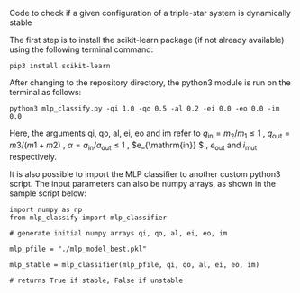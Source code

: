 Code to check if a given configuration of a triple-star system is dynamically stable

The first step is to install the scikit-learn package (if not already available) using the following terminal command:

    pip3 install scikit-learn
    
After changing to the repository directory, the python3 module is run on the terminal as follows:

    python3 mlp_classify.py -qi 1.0 -qo 0.5 -al 0.2 -ei 0.0 -eo 0.0 -im 0.0
    
Here, the arguments qi, qo, al, ei, eo and im refer to  $q_{\mathrm{in}} = m_2 / m_1 \leq 1$ ,  $q_{\mathrm{out}} = m3 / (m1+m2)$ ,  $\alpha = a_{\mathrm{in}} / a_{\mathrm{out}} \leq 1$ ,  $e_{\mathrm{in}} $ ,  $e_{\mathrm{out}}$  and  $i_{\mathrm{mut}}$  respectively.

It is also possible to import the MLP classifier to another custom python3 script. The input parameters can also be numpy arrays, as shown in the sample script below:

    import numpy as np
    from mlp_classify import mlp_classifier

    # generate initial numpy arrays qi, qo, al, ei, eo, im

    mlp_pfile = "./mlp_model_best.pkl"

    mlp_stable = mlp_classifier(mlp_pfile, qi, qo, al, ei, eo, im)

    # returns True if stable, False if unstable
